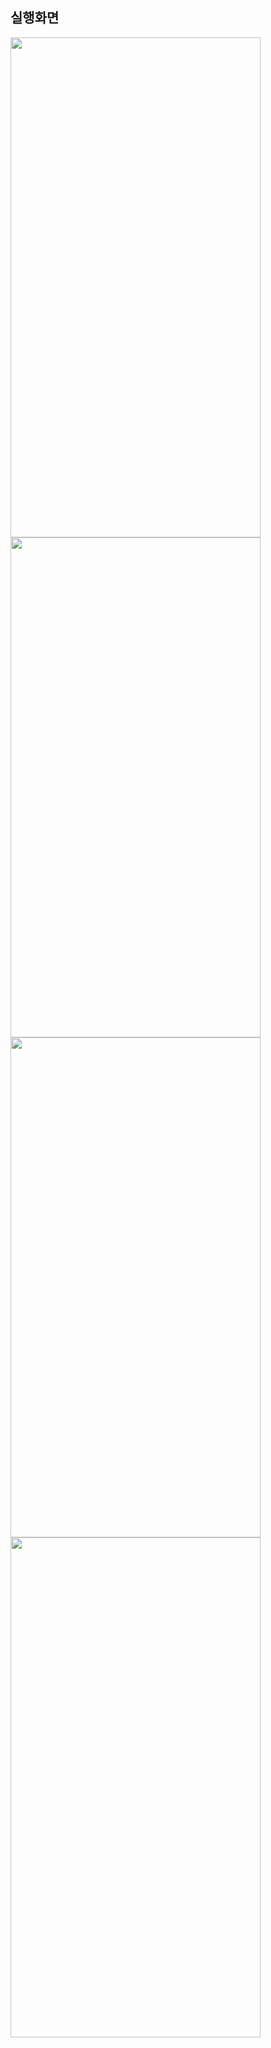 ## 실행화면

<img src="https://user-images.githubusercontent.com/62470991/206523958-184337ea-e969-4805-85d9-8f4bc8116439.png" width="400" height="800"/>

<img src="https://user-images.githubusercontent.com/62470991/206524001-51b97438-61ae-472e-a171-2beb935981a7.png" width="400" height="800"/>

<img src="https://user-images.githubusercontent.com/62470991/206524233-32acfeb4-57b1-4126-bb86-de9d65092502.png" width="400" height="800"/>

<img src="https://user-images.githubusercontent.com/62470991/206524276-bc41c16e-e94e-4391-95fe-91c2b95161d0.png" width="400" height="800"/>
